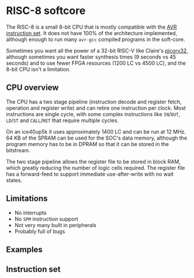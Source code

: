 # RISC-8 softcore

The RISC-8 is a small 8-bit CPU that is mostly compatible with the
[AVR instruction set](http://ww1.microchip.com/downloads/en/devicedoc/atmel-0856-avr-instruction-set-manual.pdf).
It does not have 100% of the architecture implemented, although
enough to run many `avr-gcc` compiled programs in the soft-core.

Sometimes you want all the power of a 32-bit RISC-V like Claire's
[picorv32](https://github.com/cliffordwolf/picorv32), although sometimes
you want faster synthesis times (9 seconds vs 45 seconds) and to use
fewer FPGA resources (1200 LC vs 4500 LC), and the 8-bit CPU isn't a limitation.

## CPU overview

The CPU has a two stage pipeline (instruction decode and register fetch, operation and
register write) and can retire one instruction per clock.
Most instructions are single cycle, with some complex instructions like `IN`/`OUT`,
`LD`/`ST` and `CALL`/`RET` that require multiple cycles.

On an ice40up5k it uses approximately 1400 LC and can be run at 12 MHz.
64 KB of the SPRAM can be used for the SOC's data memory, although the
program memory has to be in DPRAM so that it can be stored in the bitstream.

The two stage pipeline allows the register file to be stored in block RAM,
which greatly reducing the number of logic cells required.  The register
file has a forward-feed to support immediate use-after-write with no
wait states.

## Limitations

* No interrupts
* No `SPM` instruction support
* Not very many built in peripherals
* Probably full of bugs

## Examples

## Instruction set

